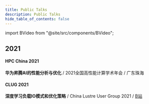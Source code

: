 ```yaml
---
title: Public Talks
description: Public Talks
hide_table_of_contents: false
---
```


import BVideo from "@site/src/components/BVideo";

## 2021

#### HPC China 2021

**华为昇腾AI的性能分析与优化** / 2021全国高性能计算学术年会 / 广东珠海

#### CLUG 2021

**深度学习负载IO模式和优化策略** / China Lustre User Group 2021 / [B站](https://www.bilibili.com/video/BV1Ui4y1R7YN?zw)